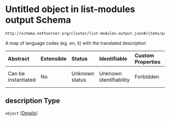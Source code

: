 # Untitled object in list-modules output Schema

```txt
http://schema.nethserver.org/cluster/list-modules-output.json#/items/properties/description
```

A map of language codes (eg. en, it) with the translated description

| Abstract            | Extensible | Status         | Identifiable            | Custom Properties | Additional Properties | Access Restrictions | Defined In                                                                            |
| :------------------ | :--------- | :------------- | :---------------------- | :---------------- | :-------------------- | :------------------ | :------------------------------------------------------------------------------------ |
| Can be instantiated | No         | Unknown status | Unknown identifiability | Forbidden         | Allowed               | none                | [list-modules-output.json\*](cluster/list-modules-output.json "open original schema") |

## description Type

`object` ([Details](list-modules-output-items-properties-description.md))
